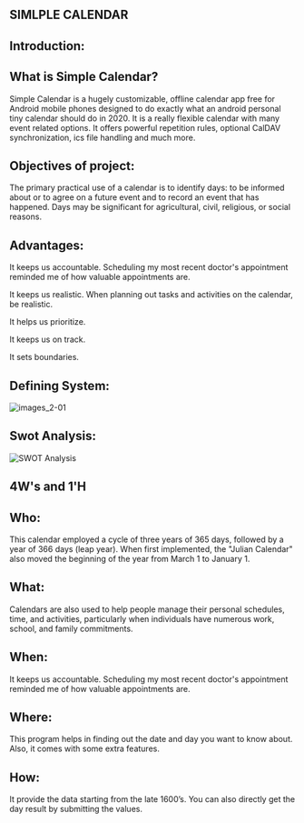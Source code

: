 ## SIMLPLE CALENDAR
## Introduction:

## What is Simple Calendar?

Simple Calendar is a hugely customizable, offline calendar app free for Android mobile phones designed to do exactly what an android personal tiny calendar should do in 2020. It is a really flexible calendar with many event related options. It offers powerful repetition rules, optional CalDAV synchronization, ics file handling and much more.

## Objectives of project:

The primary practical use of a calendar is to identify days: to be informed about or to agree on a future event and to record an event that has happened. Days may be significant for agricultural, civil, religious, or social reasons.

## Advantages:
It keeps us accountable. Scheduling my most recent doctor's appointment reminded me of how valuable appointments are.

It keeps us realistic. When planning out tasks and activities on the calendar, be realistic. 

It helps us prioritize. 

It keeps us on track. 

It sets boundaries.

## Defining System:                              
       
                                   
![images_2-01](https://user-images.githubusercontent.com/85540441/124632926-6544ad80-dea2-11eb-9b28-9d43cfa18ae5.jpg)


## Swot Analysis:


![SWOT Analysis](https://user-images.githubusercontent.com/85540441/125193904-858eb680-e26c-11eb-8603-daee4a15b111.png)






## 4W's and 1'H

## Who:
This calendar employed a cycle of three years of 365 days, followed by a year of 366 days (leap year). When first implemented, the "Julian Calendar" also moved the beginning of the year from March 1 to January 1.
                                   
## What: 
Calendars are also used to help people manage their personal schedules, time, and activities, particularly when individuals have numerous work, school, and family commitments. 
                                
## When:
It keeps us accountable. Scheduling my most recent doctor's appointment reminded me of how valuable appointments are.
 
## Where: 
This program helps in finding out the date and day you want to know about. Also, it comes with some extra features.
  
## How: 
It provide the data starting from the late 1600’s. You can also directly get the day result by submitting the values.


                                   
                                   

                                   
                                   
